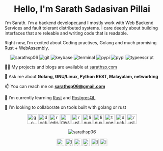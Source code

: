 <h1 align="center">Hello, I'm Sarath Sadasivan Pillai</h1>

I'm Sarath. I'm a backend developer,and I mostly work with Web Backend Services and fault tolerant distributed systems. I care deeply about building interfaces that are releable and writing code that is readable.

Right now, I’m excited about Coding practises, Golang and much promising Rust + WebAssembly.

<p align="center">
  <img src="https://komarev.com/ghpvc/?username=sarathsp06" alt="sarathsp06" title="sarathsp06" />
  <img src="https://badgen.net/badge/icon/git?icon=git&label=user" alt="git" title="Git" />
  <img src="https://badgen.net/keybase/pgp/sarathsp06?icon=keybase" alt="keybase" title="Keybase" />
  <img src="https://badgen.net/badge/icon/terminal?icon=terminal&label=lover" alt="terminal" title="terminal" />
  <img src="https://badgen.net/badge/icon/pypi?icon=pypi&label=hacker" alt="pypi" title="Python" />
  <img src="https://badgen.net/badge/icon/telegram?icon=telegram&label=online" alt="pypi" title="Python" />
  <img src="https://badgen.net/badge/icon/typescript?icon=typescript&label=fan" alt="typeescript" title="Typecript" />
</p>



👨‍💻 My projects and blogs are available at [sarathsp.com](https://sarathsp.com)

💬 Ask me about **Golang, GNU/Linux, Python REST, Malayalam, networking**

📫 You can reach me on **sarathsp06@gmail.com** 

🌱 I’m currently learning [Rust](https://www.rust-lang.org/) and [PostgresQL](https://www.postgresql.org/)

👯 I’m looking to collaborate on tools built with golang or rust


<p align="center">
  <img src="https://api.iconify.design/logos:gopher.svg" alt="go" width="32" height="32"/>
  <img src="https://api.iconify.design/logos:docker-icon.svg" alt="docker" width="32" height="32"/>
  <img src="https://api.iconify.design/logos:redis.svg" alt="redis" width="32" height="32"/>
  <img src="https://api.iconify.design/logos:mysql.svg" alt="mysql" width="32" height="32"/>
  <img src="https://api.iconify.design/logos:git.svg" alt="rust" width="32" height="32"/>
  <img src="https://api.iconify.design/logos:linux-mint.svg" alt="linux-mint" width="32" height="32"/>
  <img src="https://api.iconify.design/logos:python.svg" alt="linux" width="32" height="32"/>
  <img src="https://api.iconify.design/logos:typescript-icon.svg" alt="typescript" width="32" height="32"/>
  <img src="https://api.iconify.design/logos:duckduckgo.svg" alt="duckduckgo" width="32" height="32"/>
   <img src="https://api.iconify.design/logos:rust.svg" alt="rust" width="32" height="32"/>
</p>

<p align="center">
  <img src="https://github-readme-stats.vercel.app/api?username=sarathsp06&show_icons=true&count_private=true" alt="sarathsp06" />
</p>

<p align="center">
  <a href="https://twitter.com/sarath_sp06" title="twitter" target="blank"><img align="center" src="https://cdn.jsdelivr.net/npm/simple-icons@3.0.1/icons/twitter.svg" alt="twitter icon" height="24" width="24" /></a>
  <a href="https://linkedin.com/in/sarathsp" title="linkedin" target="blank"><img align="center" src="https://cdn.jsdelivr.net/npm/simple-icons@3.0.1/icons/linkedin.svg" alt="linkedin icon" height="24" width="24" /></a>
  <a href="https://stackoverflow.com/users/1898494/sarath-sadasivan-pillai" title="stackoverflow" target="blank"><img align="center" src="https://cdn.jsdelivr.net/npm/simple-icons@3.0.1/icons/stackoverflow.svg" alt="stackoverflow icon" height="24" width="24" /></a>
  <a href="https://fb.com/sarathsp06" title="fb" target="blank"><img align="center" src="https://cdn.jsdelivr.net/npm/simple-icons@3.0.1/icons/facebook.svg" alt="fb icon" height="24" width="24" /></a>
  <a href="https://t.me/sarathsp06" title="instagram" target="blank"><img align="center" src="https://cdn.jsdelivr.net/npm/simple-icons@3.0.1/icons/telegram.svg" alt="instagram icon" height="24" width="24" /></a>
  <a href="https://keybase.io/sarathsp06" titile="keybase" target="blank"><img align="center" src="https://cdn.jsdelivr.net/npm/simple-icons@3.0.1/icons/keybase.svg" alt="instagram icon" height="24" width="24"/></a>

</p>
